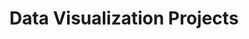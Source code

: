 ---
title: "Data Visualization Projects"
author_profile: true
layout: category
permalink: /categories/data-visualization/
taxonomy: dataviz
---